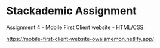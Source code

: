# Stackademic Assignment

Assignment 4 - Mobile First Client website - HTML/CSS.

https://mobile-first-client-website-owaismemon.netlify.app/
